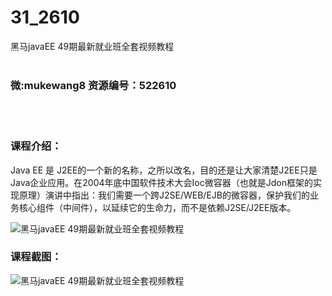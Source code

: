 # 31_2610
黑马javaEE 49期最新就业班全套视频教程
<br/></br>
<h3>微:mukewang8 资源编号：522610</h3>
<br/></br>
<h3>课程介绍：</h3>
<div class="para">
<p><span class="title-main"><a title="查看与 Java 相关的文章" target="_blank">Java</a> EE 是 J2EE的一个新的名称，之所以改名，目的还是让大家清楚J2EE只是<a title="查看与 Java 相关的文章" target="_blank">Java</a>企业应用。在2004年底中国软件技术大会Ioc微容器（也就是Jdon框架的实现原理）演讲中指出：我们需要一个跨J2SE/WEB/EJB的微容器，保护我们的业务核心组件（中间件），以延续它的生命力，而不是依赖J2SE/J2EE版本。</span></p>
<p><span class="title-main"><img src="https://www.ko996.com/wp-content/uploads/img/2018/05/2-55.png" alt="黑马javaEE 49期最新就业班全套视频教程"></span></p>
</div>
<div class="info-desc">
<h3>课程截图：</h3>
<p><img src="https://www.ko996.com/wp-content/uploads/img/2018/05/3-59.png" alt="黑马javaEE 49期最新就业班全套视频教程"></p>


			
</div>
